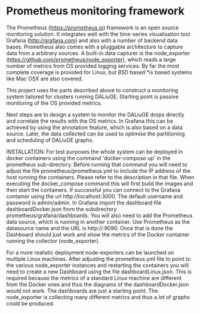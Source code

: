 # Prometheus monitoring framework

The Prometheus (https://prometheus.io) framework is an open source monitoring
solution. It integrates well with the time-series visualisation tool
Grafana (http://grafana.com) and also with a number of backend data bases.
Prometheus also comes with a pluggable architecture to capture data from a
arbitrary sources. A built-in data capturer is the node_exporter
(https://github.com/prometheus/node_exporter), which reads a large number of
metrics from OS provided logging services. By far the most complete coverage is
provided for Linux, but BSD based \*ix based systems like Mac OSX are also
covered.

This project uses the parts described above to construct a monitoring system
tailored for clusters running DALiuGE. Starting point is passive monitoring of
the OS provided metrics.

Next steps are to design a system to monitor the DALiuGE drops directly and
correlate the results with the OS metrics. In Grafana this can be achieved by
using the annotation feature, which is also based on a data source. Later, the
data collected can be used to optimise the partitioning and scheduling of
DALiuGE graphs.

INSTALLATION:
For test purposes the whole system can be deployed in docker containers using
the command 'docker-compose up' in the prometheus sub-directory. Before running
that command you will need to adjust the file prometheus/prometheus.yml to
include the IP address of the host running the containers. Please refer to the
description in that file. When executing the docker_compose command this will
first build the images and then start the containers. If successful you can
connect to the Grafana container using the url http://localhost:3000. The
default username and password is admin/admin. In Grafana import the dashboard
file dashboardDocker.json from the subdirectory prometheus/grafana/dashboards.
You will also need to add the Prometheus data source, which is running in
another container. Use Prometheus as the datasource name and the URL is
http://<host-ip>:9090. Once that is done the Dashboard should just work and show
the metrics of the Docker container running the collector (node_exporter).

For a more realistic deployment node-exporters can be launched on multiple
Linux machines. After adjusting the prometheus.yml file to point to the various
node_exporter instances and restarting the containers you will need to create a
new Dashboard using the file dashboardLinux.json. This is required because the
metrics of a standard Linux machine are different from the Docker ones and thus
the diagrams of the dashboardDocker.json would not work. The dashboards are just
a starting point. The node_exporter is collecting many different metrics and
thus a lot of graphs could be produced.
